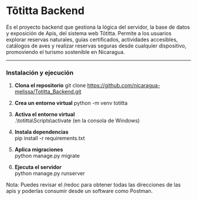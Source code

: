 # Tōtitta Backend

Es el proyecto backend que gestiona la lógica del servidor, la base de datos y exposición de Apis, del sistema web Tōtitta.
Permite a los usuarios explorar reservas naturales, guías certificados, actividades accesibles, catálogos de aves 
y realizar reservas seguras desde cualquier dispositivo, promoviendo el turismo sostenible en Nicaragua.

---
### Instalación y ejecución

1. **Clona el repositorio**
   git clone https://github.com/nicaragua-melissa/Totitta_Backend.git

2. **Crea un entorno virtual**
   python -m venv totitta
   
3. **Activa el entorno virtual**  
   .\totitta\Scripts\activate (en la consola de Windows)

4. **Instala dependencias**  
   pip install -r requirements.txt

5. **Aplica migraciones**  
   python manage.py migrate

6. **Ejecuta el servidor**  
   python manage.py runserver

Nota: Puedes revisar el /redoc para obtener todas las direcciones de las apis y poderlas consumir desde un software como Postman.
